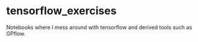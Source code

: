 # tensorflow_exercises
Notebooks where I mess around with tensorflow and derived tools such as GPflow.
